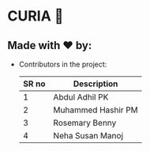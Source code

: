 

# CURIA 🔐


 
## Made with ❤️ by:

  - Contributors in the project:


    | SR no     | Description                      |
    | -------- | --------------------------------- |
    | 1        | Abdul Adhil PK                    |
    | 2        | Muhammed Hashir PM                |
    | 3        | Rosemary Benny                    |
    | 4        | Neha Susan Manoj                  |


